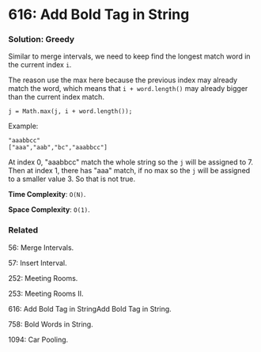 # 616: Add Bold Tag in String

### Solution: Greedy
Similar to merge intervals, we need to keep find the longest match word in the current index `i`.

The reason use the max here because the previous index may already match the word, which means that `i + word.length()` may already bigger than the current index match.
```
j = Math.max(j, i + word.length()); 
```
Example: 
```
"aaabbcc"
["aaa","aab","bc","aaabbcc"]
```
At index 0, "aaabbcc" match the whole string so the `j` will be assigned to 7. Then at index 1, there has "aaa" match, if no max so the `j` will be assigned to a smaller value 3. So that is not true.

**Time Complexity**: `O(N)`.

**Space Complexity**: `O(1)`.

### Related
56: Merge Intervals.

57: Insert Interval.

252: Meeting Rooms.

253: Meeting Rooms II.

616: Add Bold Tag in StringAdd Bold Tag in String.

758: Bold Words in String.

1094: Car Pooling.